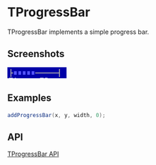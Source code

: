 TProgressBar
============

TProgressBar implements a simple progress bar.

Screenshots
-----------

![progressbar_1](uploads/52e530985dbe9be6659b6e5702bdc774/progressbar_1.png)

Examples
--------

```Java
addProgressBar(x, y, width, 0);
```

API
---

[TProgressBar API](https://jexer.sourceforge.io/apidocs/api/jexer/TProgressBar.html)
